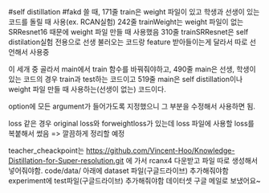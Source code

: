 #self distillation #fakd 쓸 때,
171줄 train은 weight 파일이 있고 학생과 선생이 있는 코드를 돌릴 때 사용(ex. RCAN실험)
242줄 trainWeight는 weight 파일이 없는 SRResnet16 때문에 weight 파일 만들 때 사용했음
310줄 trainSRResnet은 self distilation실험 전용으로 선생 불러오는 코드랑 feature 받아들이는게 달라서 따로 선언해서 사용중

이 세개 중 골라서 main에서 train 함수를 바꿔줘야하고,
490줄 main은 선생, 학생이 있는 코드의 경우 train과 test하는 코드이고
519줄 main은 self distillation이나 weight 파일 만들 때 사용하는(선생이 없는) 코드이다.

option에 모든 argument가 들어가도록 지정했으니 그 부분을 수정해서 사용하면 됨.

loss 같은 경우 original loss와 forweightloss가 있는데 loss 파일에 사용할 loss를 복붙해서 썼음 => 깔끔하게 정리할 예정

teacher_cheackpoint는 https://github.com/Vincent-Hoo/Knowledge-Distillation-for-Super-resolution.git 에 가서 rcanx4 다운받고 파일 따로 생성해서 넣어줘야함.
code/data/ 아래에 dataset 파일(구글드라이브) 추가해줘야함
experiment에 test파일(구글드라이브) 추가해줘야함
데이터셋 구글 메일로 보냈어요~
